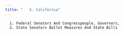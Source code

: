 ```yaml
---
title: "   5. California"
---
```



      1. Federal Senators And Congresspeople, Governors,
      2. State Senators Ballot Measures And State Bills

